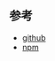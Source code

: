 ## 参考
- [github](https://github.com/typestack/class-validator)
- [npm](https://www.npmjs.com/package/class-validator)

